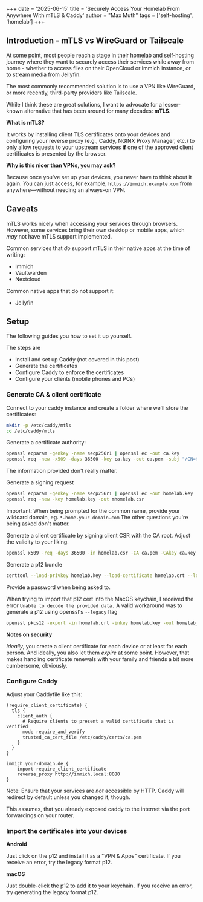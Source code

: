 +++
date = '2025-06-15'
title = 'Securely Access Your Homelab From Anywhere With mTLS & Caddy'
author = "Max Muth"
tags = ['self-hosting', 'homelab']
+++

## Introduction - mTLS vs WireGuard or Tailscale

At some point, most people reach a stage in their homelab and self-hosting journey where they want to securely access their services while away from home - whether to access files on their OpenCloud or Immich instance, or to stream media from Jellyfin.

The most commonly recommended solution is to use a VPN like WireGuard, or more recently, third-party providers like Tailscale.

While I think these are great solutions, I want to advocate for a lesser-known alternative that has been around for many decades: **mTLS**.

**What is mTLS?**

It works by installing client TLS certificates onto your devices and configuring your reverse proxy (e.g., Caddy, NGINX Proxy Manager, etc.) to only allow requests to your upstream services **if** one of the approved client certificates is presented by the browser.

**Why is this nicer than VPNs, you may ask?**

Because once you've set up your devices, you never have to think about it again. You can just access, for example, `https://immich.example.com` from anywhere—without needing an always-on VPN.

## Caveats

mTLS works nicely when accessing your services through browsers. However, some services bring their own desktop or mobile apps, which _may_ not have mTLS support implemented.

Common services that _do_ support mTLS in their native apps at the time of writing:

- Immich
- Vaultwarden
- Nextcloud

Common native apps that do not support it:

- Jellyfin

## Setup

The following guides you how to set it up yourself.

The steps are

- Install and set up Caddy (not covered in this post)
- Generate the certificates
- Configure Caddy to enforce the certificates
- Configure your clients (mobile phones and PCs)

### Generate CA & client certificate

Connect to your caddy instance and create a folder where we'll store the certificates:

```bash
mkdir -p /etc/caddy/mtls
cd /etc/caddy/mtls
```

Generate a certificate authority:

```bash
openssl ecparam -genkey -name secp256r1 | openssl ec -out ca.key
openssl req -new -x509 -days 36500 -key ca.key -out ca.pem -subj "/CN=HomeLab Wildcard CA"
```

The information provided don't really matter.

Generate a signing request

```bash
openssl ecparam -genkey -name secp256r1 | openssl ec -out homelab.key
openssl req -new -key homelab.key -out mhomelab.csr
```

Important: When being prompted for the common name, provide your wildcard domain, eg. `*.home.your-domain.com`
The other questions you're being asked don't matter.

Generate a client certificate by signing client CSR with the CA root. Adjust the validity to your liking.

```bash
openssl x509 -req -days 36500 -in homelab.csr -CA ca.pem -CAkey ca.key -out homelab.crt
```

Generate a p12 bundle

```bash
certtool --load-privkey homelab.key --load-certificate homelab.crt --load-ca-certificate ca.pem --to-p12 --outder --outfile homelab.p12 --p12-name "homelab" --hash SHA1
```

Provide a password when being asked to.

When trying to import that p12 cert into the MacOS keychain, I received the error `Unable to decode the provided data.`
A valid workaround was to generate a p12 using openssl's `--legacy` flag

```bash
openssl pkcs12 -export -in homelab.crt -inkey homelab.key -out homelab_legacy_format.p12 -legacy
```

**Notes on security**

_Ideally_, you create a client certificate for each device or at least for each person. And ideally, you also let them _expire_ at some point. However, that makes handling certificate renewals with your family and friends a bit more cumbersome, obviously.

### Configure Caddy

Adjust your Caddyfile like this:

```
(require_client_certificate) {
  tls {
    client_auth {
      # Require clients to present a valid certificate that is verified
      mode require_and_verify
      trusted_ca_cert_file /etc/caddy/certs/ca.pem
    }
  }
}

immich.your-domain.de {
	import require_client_certificate
	reverse_proxy http://immich.local:8080
}
```

Note: Ensure that your services are _not_ accessible by HTTP. Caddy will redirect by default unless you changed it, though.

This assumes, that you already exposed caddy to the internet via the port forwardings on your router.

### Import the certificates into your devices

**Android**

Just click on the p12 and install it as a "VPN & Apps" certificate. If you receive an error, try the legacy format p12.

**macOS**

Just double-click the p12 to add it to your keychain. If you receive an error, try generating the legacy format p12.
